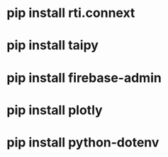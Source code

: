 # pip install rti.connext
# pip install taipy
# pip install firebase-admin
# pip install plotly
# pip install python-dotenv